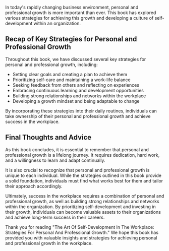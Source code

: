 
In today's rapidly changing business environment, personal and professional growth is more important than ever. This book has explored various strategies for achieving this growth and developing a culture of self-development within an organization.

Recap of Key Strategies for Personal and Professional Growth
------------------------------------------------------------

Throughout this book, we have discussed several key strategies for personal and professional growth, including:

* Setting clear goals and creating a plan to achieve them
* Prioritizing self-care and maintaining a work-life balance
* Seeking feedback from others and reflecting on experiences
* Embracing continuous learning and development opportunities
* Building strong relationships and networks within the workplace
* Developing a growth mindset and being adaptable to change

By incorporating these strategies into their daily routines, individuals can take ownership of their personal and professional growth and achieve success in the workplace.

Final Thoughts and Advice
-------------------------

As this book concludes, it is essential to remember that personal and professional growth is a lifelong journey. It requires dedication, hard work, and a willingness to learn and adapt continually.

It is also crucial to recognize that personal and professional growth is unique to each individual. While the strategies outlined in this book provide a solid foundation, individuals must find what works best for them and tailor their approach accordingly.

Ultimately, success in the workplace requires a combination of personal and professional growth, as well as building strong relationships and networks within the organization. By prioritizing self-development and investing in their growth, individuals can become valuable assets to their organizations and achieve long-term success in their careers.

Thank you for reading "The Art Of Self-Development In The Workplace: Strategies For Personal And Professional Growth." We hope this book has provided you with valuable insights and strategies for achieving personal and professional growth in the workplace.